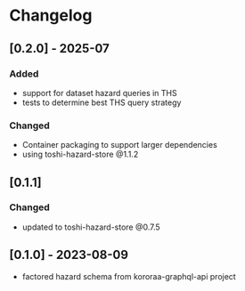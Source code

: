 # Changelog

## [0.2.0] - 2025-07

### Added
 - support for dataset hazard queries in THS
 - tests to determine best THS query strategy

### Changed
 - Container packaging to support larger dependencies
 - using toshi-hazard-store @1.1.2

## [0.1.1]

### Changed
 - updated to toshi-hazard-store @0.7.5

## [0.1.0] - 2023-08-09

* factored hazard schema from kororaa-graphql-api project
